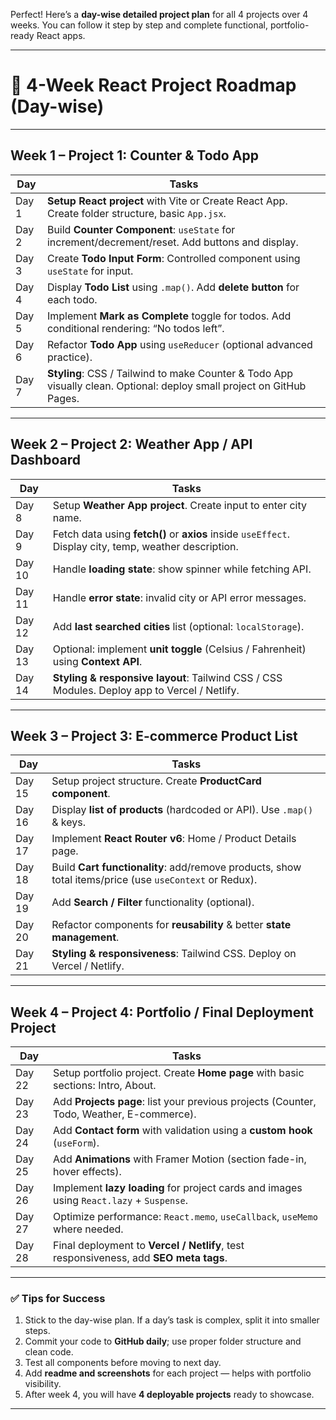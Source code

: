 Perfect! Here’s a **day-wise detailed project plan** for all 4 projects over 4 weeks. You can follow it step by step and complete functional, portfolio-ready React apps.

---

# **📅 4-Week React Project Roadmap (Day-wise)**

---

## **Week 1 – Project 1: Counter & Todo App**

| Day   | Tasks                                                                                                                  |
| ----- | ---------------------------------------------------------------------------------------------------------------------- |
| Day 1 | **Setup React project** with Vite or Create React App. Create folder structure, basic `App.jsx`.                       |
| Day 2 | Build **Counter Component**: `useState` for increment/decrement/reset. Add buttons and display.                        |
| Day 3 | Create **Todo Input Form**: Controlled component using `useState` for input.                                           |
| Day 4 | Display **Todo List** using `.map()`. Add **delete button** for each todo.                                             |
| Day 5 | Implement **Mark as Complete** toggle for todos. Add conditional rendering: “No todos left”.                           |
| Day 6 | Refactor **Todo App** using `useReducer` (optional advanced practice).                                                 |
| Day 7 | **Styling**: CSS / Tailwind to make Counter & Todo App visually clean. Optional: deploy small project on GitHub Pages. |

---

## **Week 2 – Project 2: Weather App / API Dashboard**

| Day    | Tasks                                                                                                  |
| ------ | ------------------------------------------------------------------------------------------------------ |
| Day 8  | Setup **Weather App project**. Create input to enter city name.                                        |
| Day 9  | Fetch data using **fetch()** or **axios** inside `useEffect`. Display city, temp, weather description. |
| Day 10 | Handle **loading state**: show spinner while fetching API.                                             |
| Day 11 | Handle **error state**: invalid city or API error messages.                                            |
| Day 12 | Add **last searched cities** list (optional: `localStorage`).                                          |
| Day 13 | Optional: implement **unit toggle** (Celsius / Fahrenheit) using **Context API**.                      |
| Day 14 | **Styling & responsive layout**: Tailwind CSS / CSS Modules. Deploy app to Vercel / Netlify.           |

---

## **Week 3 – Project 3: E-commerce Product List**

| Day    | Tasks                                                                                                  |
| ------ | ------------------------------------------------------------------------------------------------------ |
| Day 15 | Setup project structure. Create **ProductCard component**.                                             |
| Day 16 | Display **list of products** (hardcoded or API). Use `.map()` & keys.                                  |
| Day 17 | Implement **React Router v6**: Home / Product Details page.                                            |
| Day 18 | Build **Cart functionality**: add/remove products, show total items/price (use `useContext` or Redux). |
| Day 19 | Add **Search / Filter** functionality (optional).                                                      |
| Day 20 | Refactor components for **reusability** & better **state management**.                                 |
| Day 21 | **Styling & responsiveness**: Tailwind CSS. Deploy on Vercel / Netlify.                                |

---

## **Week 4 – Project 4: Portfolio / Final Deployment Project**

| Day    | Tasks                                                                                    |
| ------ | ---------------------------------------------------------------------------------------- |
| Day 22 | Setup portfolio project. Create **Home page** with basic sections: Intro, About.         |
| Day 23 | Add **Projects page**: list your previous projects (Counter, Todo, Weather, E-commerce). |
| Day 24 | Add **Contact form** with validation using a **custom hook** (`useForm`).                |
| Day 25 | Add **Animations** with Framer Motion (section fade-in, hover effects).                  |
| Day 26 | Implement **lazy loading** for project cards and images using `React.lazy` + `Suspense`. |
| Day 27 | Optimize performance: `React.memo`, `useCallback`, `useMemo` where needed.               |
| Day 28 | Final deployment to **Vercel / Netlify**, test responsiveness, add **SEO meta tags**.    |

---

### ✅ **Tips for Success**

1. Stick to the day-wise plan. If a day’s task is complex, split it into smaller steps.
2. Commit your code to **GitHub daily**; use proper folder structure and clean code.
3. Test all components before moving to next day.
4. Add **readme and screenshots** for each project — helps with portfolio visibility.
5. After week 4, you will have **4 deployable projects** ready to showcase.

---
